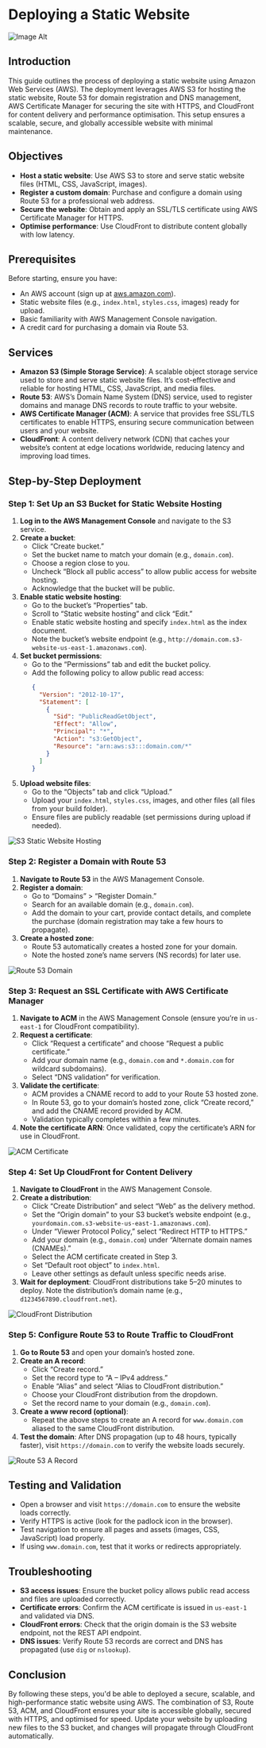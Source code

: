 # Deploying a Static Website
![Image Alt](https://github.com/fredcodess/AWS-Projects/blob/main/images/static_host_arch.png?raw=true)

## Introduction
This guide outlines the process of deploying a static website using Amazon Web Services (AWS). The deployment leverages AWS S3 for hosting the static website, Route 53 for domain registration and DNS management, AWS Certificate Manager for securing the site with HTTPS, and CloudFront for content delivery and performance optimisation. This setup ensures a scalable, secure, and globally accessible website with minimal maintenance.

## Objectives
- **Host a static website**: Use AWS S3 to store and serve static website files (HTML, CSS, JavaScript, images).
- **Register a custom domain**: Purchase and configure a domain using Route 53 for a professional web address.
- **Secure the website**: Obtain and apply an SSL/TLS certificate using AWS Certificate Manager for HTTPS.
- **Optimise performance**: Use CloudFront to distribute content globally with low latency.

## Prerequisites
Before starting, ensure you have:
- An AWS account (sign up at [aws.amazon.com](https://aws.amazon.com)).
- Static website files (e.g., `index.html`, `styles.css`, images) ready for upload.
- Basic familiarity with AWS Management Console navigation.
- A credit card for purchasing a domain via Route 53.

## Services
- **Amazon S3 (Simple Storage Service)**: A scalable object storage service used to store and serve static website files. It’s cost-effective and reliable for hosting HTML, CSS, JavaScript, and media files.
- **Route 53**: AWS’s Domain Name System (DNS) service, used to register domains and manage DNS records to route traffic to your website.
- **AWS Certificate Manager (ACM)**: A service that provides free SSL/TLS certificates to enable HTTPS, ensuring secure communication between users and your website.
- **CloudFront**: A content delivery network (CDN) that caches your website’s content at edge locations worldwide, reducing latency and improving load times.

## Step-by-Step Deployment

### Step 1: Set Up an S3 Bucket for Static Website Hosting
1. **Log in to the AWS Management Console** and navigate to the S3 service.
2. **Create a bucket**:
   - Click “Create bucket.”
   - Set the bucket name to match your domain (e.g., `domain.com`).
   - Choose a region close to you.
   - Uncheck “Block all public access” to allow public access for website hosting.
   - Acknowledge that the bucket will be public.
3. **Enable static website hosting**:
   - Go to the bucket’s “Properties” tab.
   - Scroll to “Static website hosting” and click “Edit.”
   - Enable static website hosting and specify `index.html` as the index document.
   - Note the bucket’s website endpoint (e.g., `http://domain.com.s3-website-us-east-1.amazonaws.com`).
4. **Set bucket permissions**:
   - Go to the “Permissions” tab and edit the bucket policy.
   - Add the following policy to allow public read access:
     ```json
     {
       "Version": "2012-10-17",
       "Statement": [
         {
           "Sid": "PublicReadGetObject",
           "Effect": "Allow",
           "Principal": "*",
           "Action": "s3:GetObject",
           "Resource": "arn:aws:s3:::domain.com/*"
         }
       ]
     }
     ```
5. **Upload website files**:
   - Go to the “Objects” tab and click “Upload.”
   - Upload your `index.html`, `styles.css`, images, and other files (all files from your build folder).
   - Ensure files are publicly readable (set permissions during upload if needed).

![S3 Static Website Hosting](https://github.com/fredcodess/AWS-Projects/blob/main/images/s3-static-website-hosting.png?raw=true)

### Step 2: Register a Domain with Route 53
1. **Navigate to Route 53** in the AWS Management Console.
2. **Register a domain**:
   - Go to “Domains” > “Register Domain.”
   - Search for an available domain (e.g., `domain.com`).
   - Add the domain to your cart, provide contact details, and complete the purchase (domain registration may take a few hours to propagate).
3. **Create a hosted zone**:
   - Route 53 automatically creates a hosted zone for your domain.
   - Note the hosted zone’s name servers (NS records) for later use.

![Route 53 Domain](https://github.com/user-attachments/assets/50b61d29-7c9d-40db-a2fd-a876994617be)

### Step 3: Request an SSL Certificate with AWS Certificate Manager
1. **Navigate to ACM** in the AWS Management Console (ensure you’re in `us-east-1` for CloudFront compatibility).
2. **Request a certificate**:
   - Click “Request a certificate” and choose “Request a public certificate.”
   - Add your domain name (e.g., `domain.com` and `*.domain.com` for wildcard subdomains).
   - Select “DNS validation” for verification.
3. **Validate the certificate**:
   - ACM provides a CNAME record to add to your Route 53 hosted zone.
   - In Route 53, go to your domain’s hosted zone, click “Create record,” and add the CNAME record provided by ACM.
   - Validation typically completes within a few minutes.
4. **Note the certificate ARN**: Once validated, copy the certificate’s ARN for use in CloudFront.

![ACM Certificate](https://github.com/fredcodess/AWS-Projects/blob/main/images/acm-certificate.png?raw=true)

### Step 4: Set Up CloudFront for Content Delivery
1. **Navigate to CloudFront** in the AWS Management Console.
2. **Create a distribution**:
   - Click “Create Distribution” and select “Web” as the delivery method.
   - Set the “Origin domain” to your S3 bucket’s website endpoint (e.g., `yourdomain.com.s3-website-us-east-1.amazonaws.com`).
   - Under “Viewer Protocol Policy,” select “Redirect HTTP to HTTPS.”
   - Add your domain (e.g., `domain.com`) under “Alternate domain names (CNAMEs).”
   - Select the ACM certificate created in Step 3.
   - Set “Default root object” to `index.html`.
   - Leave other settings as default unless specific needs arise.
3. **Wait for deployment**: CloudFront distributions take 5–20 minutes to deploy. Note the distribution’s domain name (e.g., `d1234567890.cloudfront.net`).

![CloudFront Distribution](https://github.com/fredcodess/AWS-Projects/blob/main/images/cloudfront-distribution.png?raw=true)

### Step 5: Configure Route 53 to Route Traffic to CloudFront
1. **Go to Route 53** and open your domain’s hosted zone.
2. **Create an A record**:
   - Click “Create record.”
   - Set the record type to “A – IPv4 address.”
   - Enable “Alias” and select “Alias to CloudFront distribution.”
   - Choose your CloudFront distribution from the dropdown.
   - Set the record name to your domain (e.g., `domain.com`).
3. **Create a www record (optional)**:
   - Repeat the above steps to create an A record for `www.domain.com` aliased to the same CloudFront distribution.
4. **Test the domain**: After DNS propagation (up to 48 hours, typically faster), visit `https://domain.com` to verify the website loads securely.

![Route 53 A Record](https://github.com/fredcodess/AWS-Projects/blob/main/images/route53-a-record.png?raw=true)

## Testing and Validation
- Open a browser and visit `https://domain.com` to ensure the website loads correctly.
- Verify HTTPS is active (look for the padlock icon in the browser).
- Test navigation to ensure all pages and assets (images, CSS, JavaScript) load properly.
- If using `www.domain.com`, test that it works or redirects appropriately.

## Troubleshooting
- **S3 access issues**: Ensure the bucket policy allows public read access and files are uploaded correctly.
- **Certificate errors**: Confirm the ACM certificate is issued in `us-east-1` and validated via DNS.
- **CloudFront errors**: Check that the origin domain is the S3 website endpoint, not the REST API endpoint.
- **DNS issues**: Verify Route 53 records are correct and DNS has propagated (use `dig` or `nslookup`).


## Conclusion
By following these steps, you'd be able to deployed a secure, scalable, and high-performance static website using AWS. The combination of S3, Route 53, ACM, and CloudFront ensures your site is accessible globally, secured with HTTPS, and optimised for speed. Update your website by uploading new files to the S3 bucket, and changes will propagate through CloudFront automatically.
